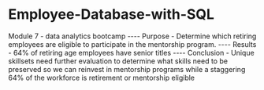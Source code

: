 # Employee-Database-with-SQL
Module 7 - data analytics bootcamp
---- Purpose - Determine which retiring employees are eligible to participate in the mentorship program. 
---- Results - 64% of retiring age employees have senior titles
---- Conclusion - Unique skillsets need further evaluation to determine what skills need to be preserved so we can reinvest in mentorship programs while a staggering 64% of the workforce is retirement or mentorship eligible
